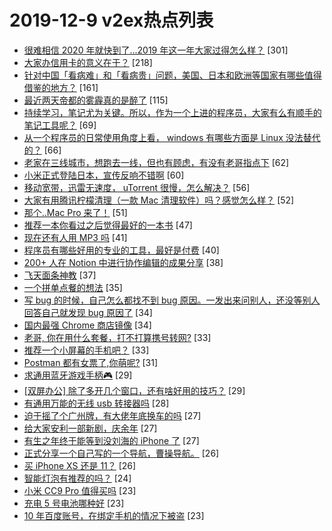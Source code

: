 # 2019-12-9 v2ex热点列表

+ [很难相信 2020 年就快到了...2019 年这一年大家过得怎么样？](https://www.v2ex.com/t/627214#reply301) [301]
+ [大家办信用卡的意义在于？](https://www.v2ex.com/t/627127#reply218) [218]
+ [针对中国「看病难」和「看病贵」问题，美国、日本和欧洲等国家有哪些值得借鉴的地方？](https://www.v2ex.com/t/627258#reply161) [161]
+ [最近两天帝都的雾霾真的是醉了](https://www.v2ex.com/t/627119#reply115) [115]
+ [持续学习，笔记尤为关键。所以，作为一个上进的程序员，大家有么有顺手的笔记工具呢？](https://www.v2ex.com/t/627217#reply69) [69]
+ [从一个程序员的日常使用角度上看， windows 有哪些方面是 Linux 没法替代的？](https://www.v2ex.com/t/627249#reply66) [66]
+ [老家在三线城市，想跑去一线，但也有顾虑，有没有老哥指点下](https://www.v2ex.com/t/627242#reply62) [62]
+ [小米正式登陆日本，宣传反响不错啊](https://www.v2ex.com/t/627319#reply60) [60]
+ [移动宽带，迅雷无速度， uTorrent 很慢，怎么解决？](https://www.v2ex.com/t/627137#reply56) [56]
+ [大家有用腾讯柠檬清理（一款 Mac 清理软件）吗？感觉怎么样？](https://www.v2ex.com/t/627143#reply52) [52]
+ [那个..Mac Pro 来了！](https://www.v2ex.com/t/627180#reply51) [51]
+ [推荐一本你看过之后觉得最好的一本书](https://www.v2ex.com/t/627350#reply47) [47]
+ [现在还有人用 MP3 吗](https://www.v2ex.com/t/627145#reply41) [41]
+ [程序员有哪些好用的专业的工具，最好是付费](https://www.v2ex.com/t/627184#reply40) [40]
+ [200+ 人在 Notion 中进行协作编辑的成果分享](https://www.v2ex.com/t/627118#reply38) [38]
+ [飞天面条神教](https://www.v2ex.com/t/627247#reply37) [37]
+ [一个拼单点餐的想法](https://www.v2ex.com/t/627310#reply35) [35]
+ [写 bug 的时候，自己怎么都找不到 bug 原因。一发出来问别人，还没等别人回答自己就发现 bug 原因了](https://www.v2ex.com/t/627355#reply34) [34]
+ [国内最强 Chrome 商店镜像](https://www.v2ex.com/t/627161#reply34) [34]
+ [老哥, 你在用什么套餐，打不打算携号转网?](https://www.v2ex.com/t/627332#reply33) [33]
+ [推荐一个小屏幕的手机吧？](https://www.v2ex.com/t/627138#reply33) [33]
+ [Postman 都有女票了,你萌呢?](https://www.v2ex.com/t/627329#reply31) [31]
+ [求通用蓝牙游戏手柄🎮](https://www.v2ex.com/t/627121#reply29) [29]
+ [[双屏办公] 除了多开几个窗口，还有啥好用的技巧？](https://www.v2ex.com/t/627130#reply29) [29]
+ [有通用万能的无线 usb 转接器吗](https://www.v2ex.com/t/627133#reply28) [28]
+ [迫于摇了个广州牌，有大佬年底换车的吗](https://www.v2ex.com/t/627117#reply27) [27]
+ [给大家安利一部新剧，庆余年](https://www.v2ex.com/t/627151#reply27) [27]
+ [有生之年终于能等到没刘海的 iPhone 了](https://www.v2ex.com/t/627172#reply27) [27]
+ [正式分享一个自己写的一个导航，曹操导航。](https://www.v2ex.com/t/627263#reply26) [26]
+ [买 iPhone XS 还是 11？](https://www.v2ex.com/t/627331#reply26) [26]
+ [智能灯泡有推荐的吗？](https://www.v2ex.com/t/627124#reply24) [24]
+ [小米 CC9 Pro 值得买吗](https://www.v2ex.com/t/627123#reply23) [23]
+ [充电 5 号电池哪种好](https://www.v2ex.com/t/627147#reply23) [23]
+ [10 年百度账号，在绑定手机的情况下被盗](https://www.v2ex.com/t/627150#reply23) [23]
